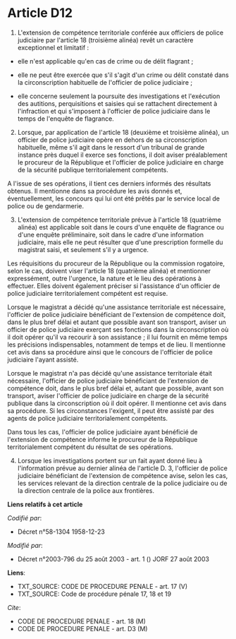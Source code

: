 # Article D12

1. L'extension de compétence territoriale conférée aux officiers de police judiciaire par l'article 18 (troisième alinéa)
revêt un caractère exceptionnel et limitatif :

- elle n'est applicable qu'en cas de crime ou de délit flagrant ;

- elle ne peut être exercée que s'il s'agit d'un crime ou délit constaté dans la circonscription habituelle de l'officier de
police judiciaire ;

- elle concerne seulement la poursuite des investigations et l'exécution des autitions, perquisitions et saisies qui se
rattachent directement à l'infraction et qui s'imposent à l'officier de police judiciaire dans le temps de l'enquête de
flagrance.

2. Lorsque, par application de l'article 18 (deuxième et troisième alinéa), un officier de police judiciaire opère en dehors
de sa circonscription habituelle, même s'il agit dans le ressort d'un tribunal de grande instance près duquel il exerce ses
fonctions, il doit aviser préalablement le procureur de la République et l'officier de police judiciaire en charge de la
sécurité publique territorialement compétents.

A l'issue de ses opérations, il tient ces derniers informés des résultats obtenus. Il mentionne dans sa procédure les avis
donnés et, éventuellement, les concours qui lui ont été prêtés par le service local de police ou de gendarmerie.

3. L'extension de compétence territoriale prévue à l'article 18 (quatrième alinéa) est applicable soit dans le cours d'une
enquête de flagrance ou d'une enquête préliminaire, soit dans le cadre d'une information judiciaire, mais elle ne peut
résulter que d'une prescription formelle du magistrat saisi, et seulement s'il y a urgence.

Les réquisitions du procureur de la République ou la commission rogatoire, selon le cas, doivent viser l'article 18
(quatrième alinéa) et mentionner expressément, outre l'urgence, la nature et le lieu des opérations à effectuer. Elles
doivent également préciser si l'assistance d'un officier de police judiciaire territorialement compétent est requise.

Lorsque le magistrat a décidé qu'une assistance territoriale est nécessaire, l'officier de police judiciaire bénéficiant de
l'extension de compétence doit, dans le plus bref délai et autant que possible avant son transport, aviser un officier de
police judiciaire exerçant ses fonctions dans la circonscription où il doit opérer qu'il va recourir à son assistance ; il
lui fournit en même temps les précisions indispensables, notamment de temps et de lieu. Il mentionne cet avis dans sa
procédure ainsi que le concours de l'officier de police judiciaire l'ayant assisté.

Lorsque le magistrat n'a pas décidé qu'une assistance territoriale était nécessaire, l'officier de police judiciaire
bénéficiant de l'extension de compétence doit, dans le plus bref délai et, autant que possible, avant son transport, aviser
l'officier de police judiciaire en charge de la sécurité publique dans la circonscription où il doit opérer. Il mentionne cet
avis dans sa procédure. Si les circonstances l'exigent, il peut être assisté par des agents de police judiciaire
territorialement compétents.

Dans tous les cas, l'officier de police judiciaire ayant bénéficié de l'extension de compétence informe le procureur de la
République territorialement compétent du résultat de ses opérations.

4. Lorsque les investigations portent sur un fait ayant donné lieu à l'information prévue au dernier alinéa de l'article D.
3, l'officier de police judiciaire bénéficiant de l'extension de compétence avise, selon les cas, les services relevant de la
direction centrale de la police judiciaire ou de la direction centrale de la police aux frontières.

**Liens relatifs à cet article**

_Codifié par_:

  - Décret n°58-1304 1958-12-23

_Modifié par_:

  - Décret n°2003-796 du 25 août 2003 - art. 1 () JORF 27 août 2003

**Liens**:

  - TXT_SOURCE: CODE DE PROCEDURE PENALE - art. 17 (V)
  - TXT_SOURCE: Code de procédure pénale 17, 18 et 19

_Cite_:

  - CODE DE PROCEDURE PENALE - art. 18 (M)
  - CODE DE PROCEDURE PENALE - art. D3 (M)
